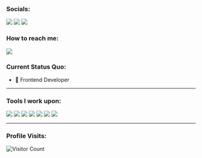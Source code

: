 ### Socials: 
<a href="https://instagram.com/micoandrae"><img src="https://img.shields.io/badge/micoandrae-%23E4405F.svg?&style=for-the-badge&logo=instagram&logoColor=white"></a>  <a href="https://www.linkedin.com/in/micoandrae/"><img src="https://img.shields.io/badge/micoandrae-%230077B5.svg?&style=for-the-badge&logo=linkedin&logoColor=white"></a> 
<a href="https://www.facebook.com/micoandraes/"><img src="https://img.shields.io/badge/micoandrae-1877F2?style=for-the-badge&logo=facebook&logoColor=white"></a>
<br>
### How to reach me: 
<a href="mailto: micoandrae.g.com">
<img src="https://img.shields.io/badge/-micoandrae.g%40gmail.com-7B83EB?&style=for-the-badge&logo=Microsoft-outlook&logoColor=white" ></a>


### Current Status Quo:

- 💼 Frontend Developer

------------------------------------------- 

### Tools I work upon:

<img src="https://img.shields.io/badge/html5-%23E34F26.svg?style=for-the-badge&logo=html5&logoColor=white">   <img src="https://img.shields.io/badge/css3%20-%2314354C.svg?&style=for-the-badge&logo=css3&logoColor=white">   <img src="https://img.shields.io/badge/javascript%20-%23323330.svg?&style=for-the-badge&logo=javascript&logoColor=%23F7DF1E"> <img src="https://img.shields.io/badge/git%20-%23F05032.svg?&style=for-the-badge&logo=git&logoColor=white"/> <img src="http://img.shields.io/badge/-VS%20Code-000000?style=for-the-badge&logo=Visual-studio-code&logoColor=blue">  <img src="https://img.shields.io/badge/Canva-%2300C4CC.svg?style=for-the-badge&logo=Canva&logoColor=white"> <img src="https://img.shields.io/badge/PHP-777BB4?style=for-the-badge&logo=php&logoColor=white">


[//]: <> (Credits: carlcastanas)
[//]: <> (Credits: Last edited on: 01/12/23)


------------------------------------------- 

### Profile Visits:
![Visitor Count](https://profile-counter.glitch.me/{micoandrae06}/count.svg)
